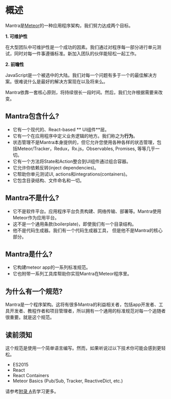 # 概述

Mantra是[Meteor](https://www.meteor.com/)的一种应用程序架构，我们努力达成两个目标。

**1. 可维护性**

在大型团队中可维护性是一个成功的因素。我们通过对程序每一部分进行单元测试，同时对每一件事遵循标准。新加入团队的伙伴能轻松一起工作。

**2. 前瞻性**

JavaScript是一个被选中的大陆。我们对每一个问题有多于一个的最佳解决方案。很难说什么是最好的解决方案现在以及将来么。

Mantra依靠一套核心原则，将持续很长一段时间。然后，我们允许根据需要来改变。

## Mantra包含什么?

* 它有一个现代的、React-based ** UI组件**层。
* 它有一个在应用程序中定义业务逻辑的地方。我们称之为**行为**。
* 状态管理不是Mantra本身提供的，但它允许您使用各种各样的状态管理，包括Meteor/Tracker，Redux，Rx.js，Observables, Promises, 等等几乎一切。
* 它有一个方法将State和Action整合到UI组件通过组合容器。
* 它允许你依赖反转(inject dependencies)。
* 它帮助你单元测试UI, actions和integrations(containers)。
* 它包含目录结构、文件命名和一切。

## Mantra不是什么?

* 它不是软件平台。应用程序平台负责构建、网络传输、部署等。Mantra使用Meteor作为应用平台。
* 这不是一个通用条款(boilerplate)，即使我们有一个目录结构。
* 他不是代码生成器。我们有一个代码生成器工具， 但是他不是Mantra的核心部分。

## Mantra是什么?

* 它构建meteor app的一系列标准规范。
* 它也附带一系列工具库帮助你实现Mantra在Meteor程序里。


## 为什么有一个规范?

Mantra是一个程序架构。这将有很多Mantra的利益相关者，包括app开发者、工具开发者、教程作者和项目管理者，所以拥有一个通用的标准规范对每一个追随者很重要。就是这个规范。

## 读前须知

这个规范是使用一个简单语言编写。然而，如果听说过以下技术你可能会感到更轻松。

* ES2015
* React
* React Containers
* Meteor Basics (Pub/Sub, Tracker, ReactiveDict, etc.)

请参考[附录 A](#sec-Appendix-Prerequisite)去学习更多。
